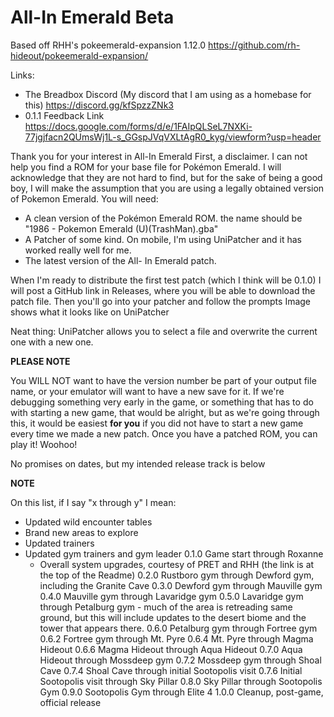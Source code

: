 # All-In Emerald Beta

Based off RHH's pokeemerald-expansion 1.12.0 https://github.com/rh-hideout/pokeemerald-expansion/

Links:
- The Breadbox Discord (My discord that I am using as a homebase for this)
   https://discord.gg/kfSpzzZNk3
- 0.1.1 Feedback Link
   https://docs.google.com/forms/d/e/1FAIpQLSeL7NXKi-77jgjfacn2QUmsWj1L-s_GGspJVqVXLtAgR0_kyg/viewform?usp=header

Thank you for your interest in All-In Emerald
First, a disclaimer. I can not help you find a ROM for your base file for Pokémon Emerald. I will acknowledge that they are not hard to find, but for the sake of being a good boy, I will make the assumption that you are using a legally obtained version of Pokemon Emerald.
You will need:
 
- A clean version of the Pokémon Emerald ROM. the name should be "1986 - Pokemon Emerald (U)(TrashMan).gba"
- A Patcher of some kind. On mobile, I'm using UniPatcher and it has worked really well for me.
- The latest version of the All- In Emerald patch.

When I'm ready to distribute the first test patch (which I think will be 0.1.0) I will post a GitHub link in Releases, where you will be able to download the patch file.
Then you'll go into your patcher and follow the prompts
Image shows what it looks like on UniPatcher

Neat thing: UniPatcher allows you to select a file and overwrite the current one with a new one.

**PLEASE NOTE**

You WILL NOT want to have the version number be part of your output file name, or your emulator will want to have a new save for it.
If we're debugging something very early in the game, or something that has to do with starting a new game, that would be alright, but as we're going through this, it would be easiest **for you** if you did not have to start a new game every time we made a new patch.
Once you have a patched ROM, you can play it! Woohoo!

No promises on dates, but my intended release track is below

**NOTE**

On this list, if I say "x through y" I mean:
- Updated wild encounter tables
- Brand new areas to explore
- Updated trainers
- Updated gym trainers and gym leader
0.1.0 Game start through Roxanne
  - Overall system upgrades, courtesy of PRET and RHH (the link is at the top of the Readme)
0.2.0 Rustboro gym through Dewford gym, including the Granite Cave
0.3.0 Dewford gym through Mauville gym
0.4.0 Mauville gym through Lavaridge gym
0.5.0 Lavaridge gym through Petalburg gym - much of the area is retreading same ground, but this will include updates to the desert biome and the tower that appears there.
0.6.0 Petalburg gym through Fortree gym
0.6.2 Fortree gym through Mt. Pyre
0.6.4 Mt. Pyre through Magma Hideout
0.6.6 Magma Hideout through Aqua Hideout
0.7.0 Aqua Hideout through Mossdeep gym
0.7.2 Mossdeep gym through Shoal Cave
0.7.4 Shoal Cave through initial Sootopolis visit
0.7.6 Initial Sootopolis visit through Sky Pillar
0.8.0 Sky Pillar through Sootopolis Gym
0.9.0 Sootopolis Gym through Elite 4
1.0.0 Cleanup, post-game, official release
